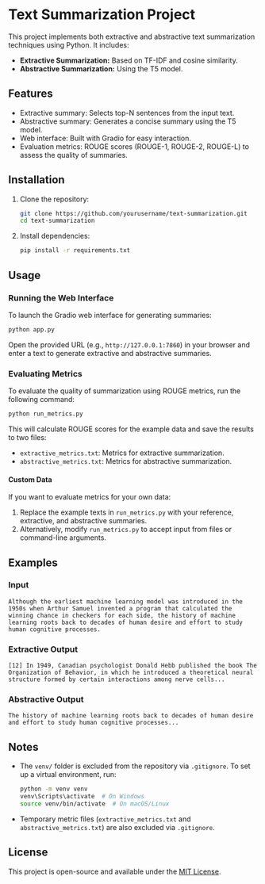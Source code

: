 # Text Summarization Project

This project implements both extractive and abstractive text summarization techniques using Python. It includes:

- **Extractive Summarization:** Based on TF-IDF and cosine similarity.
- **Abstractive Summarization:** Using the T5 model.

## Features

- Extractive summary: Selects top-N sentences from the input text.
- Abstractive summary: Generates a concise summary using the T5 model.
- Web interface: Built with Gradio for easy interaction.
- Evaluation metrics: ROUGE scores (ROUGE-1, ROUGE-2, ROUGE-L) to assess the quality of summaries.

## Installation

1. Clone the repository:
   ```bash
   git clone https://github.com/yourusername/text-summarization.git
   cd text-summarization
   ```

2. Install dependencies:
   ```bash
   pip install -r requirements.txt
   ```

## Usage

### Running the Web Interface

To launch the Gradio web interface for generating summaries:

```bash
python app.py
```

Open the provided URL (e.g., `http://127.0.0.1:7860`) in your browser and enter a text to generate extractive and abstractive summaries.

### Evaluating Metrics

To evaluate the quality of summarization using ROUGE metrics, run the following command:

```bash
python run_metrics.py
```

This will calculate ROUGE scores for the example data and save the results to two files:
- `extractive_metrics.txt`: Metrics for extractive summarization.
- `abstractive_metrics.txt`: Metrics for abstractive summarization.

#### Custom Data

If you want to evaluate metrics for your own data:
1. Replace the example texts in `run_metrics.py` with your reference, extractive, and abstractive summaries.
2. Alternatively, modify `run_metrics.py` to accept input from files or command-line arguments.

## Examples

### Input
```plaintext
Although the earliest machine learning model was introduced in the 1950s when Arthur Samuel invented a program that calculated the winning chance in checkers for each side, the history of machine learning roots back to decades of human desire and effort to study human cognitive processes.
```

### Extractive Output
```plaintext
[12] In 1949, Canadian psychologist Donald Hebb published the book The Organization of Behavior, in which he introduced a theoretical neural structure formed by certain interactions among nerve cells...
```

### Abstractive Output
```plaintext
The history of machine learning roots back to decades of human desire and effort to study human cognitive processes...
```

## Notes

- The `venv/` folder is excluded from the repository via `.gitignore`. To set up a virtual environment, run:
  ```bash
  python -m venv venv
  venv\Scripts\activate  # On Windows
  source venv/bin/activate  # On macOS/Linux
  ```
- Temporary metric files (`extractive_metrics.txt` and `abstractive_metrics.txt`) are also excluded via `.gitignore`.

## License

This project is open-source and available under the [MIT License](LICENSE).